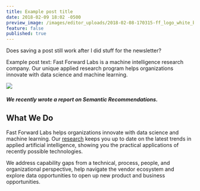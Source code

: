 ```yaml
---
title: Example post title
date: 2018-02-09 18:02 -0500
preview_image: /images/editor_uploads/2018-02-08-170315-ff_logo_white_bg.png
feature: false
published: true
---
```


Does saving a post still work after I did stuff for the newsletter?

Example post text: Fast Forward Labs is a machine intelligence research company. Our unique applied research program helps organizations innovate with data science and machine learning.

![](http://fastforwardlabs.github.io/visuals/shared/ff07/ff07-01.png)

##### We recently wrote a report on Semantic Recommendations.

## What We Do

Fast Forward Labs helps organizations innovate with data science and machine learning. Our [research](https://www.fastforwardlabs.com/research) keeps you up to date on the latest trends in applied artificial intelligence, showing you the practical applications of recently possible technologies.

We address capability gaps from a technical, process, people, and organizational perspective, help navigate the vendor ecosystem and explore data opportunities to open up new product and business opportunities.